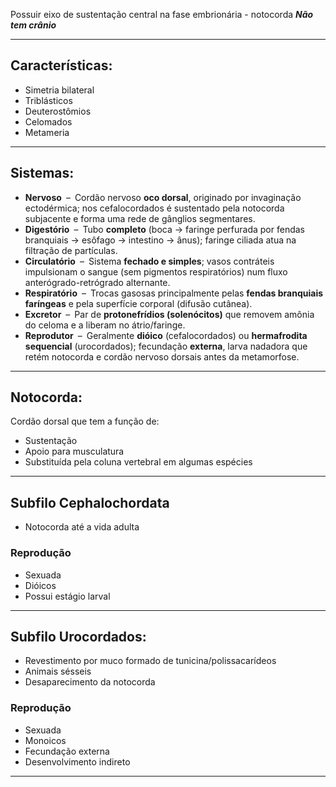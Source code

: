 Possuir eixo de sustentação central na fase embrionária - notocorda
***Não tem crânio***

---
## Características:

- Simetria bilateral
- Triblásticos
- Deuterostômios
- Celomados
- Metameria
---

## Sistemas:

- **Nervoso** – Cordão nervoso **oco dorsal**, originado por invaginação ectodérmica; nos cefalocordados é sustentado pela notocorda subjacente e forma uma rede de gânglios segmentares.
- **Digestório** – Tubo **completo** (boca → faringe perfurada por fendas branquiais → esôfago → intestino → ânus); faringe ciliada atua na filtração de partículas.
- **Circulatório** – Sistema **fechado e simples**; vasos contráteis impulsionam o sangue (sem pigmentos respiratórios) num fluxo anterógrado-retrógrado alternante.
- **Respiratório** – Trocas gasosas principalmente pelas **fendas branquiais faríngeas** e pela superfície corporal (difusão cutânea).
- **Excretor** – Par de **protonefrídios (solenócitos)** que removem amônia do celoma e a liberam no átrio/faringe.
- **Reprodutor** – Geralmente **dióico** (cefalocordados) ou **hermafrodita sequencial** (urocordados); fecundação **externa**, larva nadadora que retém notocorda e cordão nervoso dorsais antes da metamorfose.

---
## Notocorda:

Cordão dorsal que tem a função de:

- Sustentação
- Apoio para musculatura
- Substituída pela coluna vertebral em algumas espécies

---
## Subfilo Cephalochordata

- Notocorda até a vida adulta

### Reprodução

- Sexuada
- Dióicos
- Possui estágio larval

---

## Subfilo Urocordados:

- Revestimento por muco formado de tunicina/polissacarídeos
- Animais sésseis
- Desaparecimento da notocorda


### Reprodução

- Sexuada
- Monoicos
- Fecundação externa
- Desenvolvimento indireto 
---
